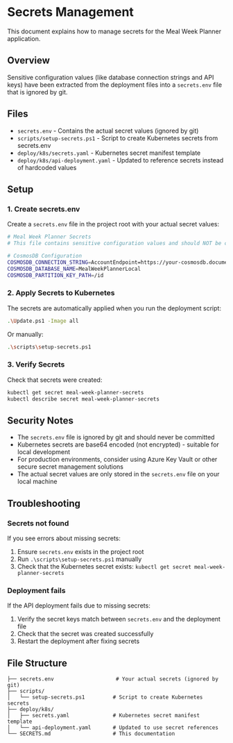 # Secrets Management

This document explains how to manage secrets for the Meal Week Planner application.

## Overview

Sensitive configuration values (like database connection strings and API keys) have been extracted from the deployment files into a `secrets.env` file that is ignored by git.

## Files

- `secrets.env` - Contains the actual secret values (ignored by git)
- `scripts/setup-secrets.ps1` - Script to create Kubernetes secrets from secrets.env
- `deploy/k8s/secrets.yaml` - Kubernetes secret manifest template
- `deploy/k8s/api-deployment.yaml` - Updated to reference secrets instead of hardcoded values

## Setup

### 1. Create secrets.env

Create a `secrets.env` file in the project root with your actual secret values:

```bash
# Meal Week Planner Secrets
# This file contains sensitive configuration values and should NOT be committed to git

# CosmosDB Configuration
COSMOSDB_CONNECTION_STRING=AccountEndpoint=https://your-cosmosdb.documents.azure.com:443/;AccountKey=YOUR_ACTUAL_KEY_HERE;
COSMOSDB_DATABASE_NAME=MealWeekPlannerLocal
COSMOSDB_PARTITION_KEY_PATH=/id
```

### 2. Apply Secrets to Kubernetes

The secrets are automatically applied when you run the deployment script:

```bash
.\Update.ps1 -Image all
```

Or manually:

```bash
.\scripts\setup-secrets.ps1
```

### 3. Verify Secrets

Check that secrets were created:

```bash
kubectl get secret meal-week-planner-secrets
kubectl describe secret meal-week-planner-secrets
```

## Security Notes

- The `secrets.env` file is ignored by git and should never be committed
- Kubernetes secrets are base64 encoded (not encrypted) - suitable for local development
- For production environments, consider using Azure Key Vault or other secure secret management solutions
- The actual secret values are only stored in the `secrets.env` file on your local machine

## Troubleshooting

### Secrets not found

If you see errors about missing secrets:

1. Ensure `secrets.env` exists in the project root
2. Run `.\scripts\setup-secrets.ps1` manually
3. Check that the Kubernetes secret exists: `kubectl get secret meal-week-planner-secrets`

### Deployment fails

If the API deployment fails due to missing secrets:

1. Verify the secret keys match between `secrets.env` and the deployment file
2. Check that the secret was created successfully
3. Restart the deployment after fixing secrets

## File Structure

```
├── secrets.env                    # Your actual secrets (ignored by git)
├── scripts/
│   └── setup-secrets.ps1         # Script to create Kubernetes secrets
├── deploy/k8s/
│   ├── secrets.yaml              # Kubernetes secret manifest template
│   └── api-deployment.yaml       # Updated to use secret references
└── SECRETS.md                    # This documentation
```
